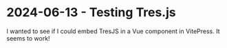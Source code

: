 # 2024-06-13 - Testing Tres.js

<script setup>
// @ts-ignore
import TresJsSample from '../../components/TresJsSample.vue'
</script>

I wanted to see if I could embed TresJS in a Vue component in VitePress. It seems to work!

<TresJsSample />
